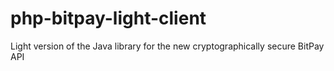 # php-bitpay-light-client
Light version of the Java library for the new cryptographically secure BitPay API
